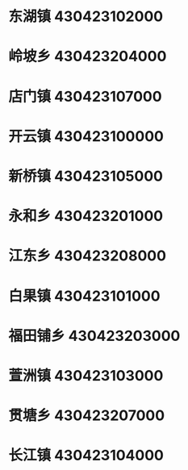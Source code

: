 # 东湖镇 430423102000
# 岭坡乡 430423204000
# 店门镇 430423107000
# 开云镇 430423100000
# 新桥镇 430423105000
# 永和乡 430423201000
# 江东乡 430423208000
# 白果镇 430423101000
# 福田铺乡 430423203000
# 萱洲镇 430423103000
# 贯塘乡 430423207000
# 长江镇 430423104000
